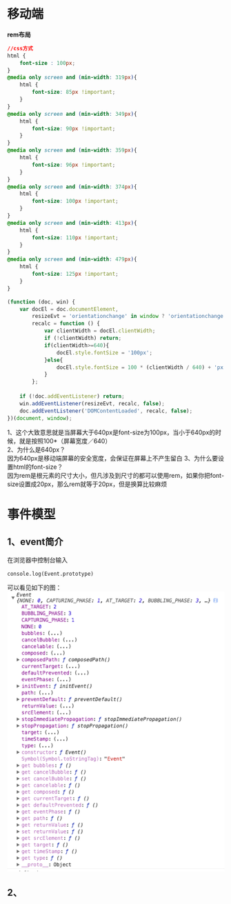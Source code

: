 # 移动端
<strong>rem布局</strong>
```css
//css方式
html {
    font-size : 100px;
}
@media only screen and (min-width: 319px){
    html {
        font-size: 85px !important;
    }
}
@media only screen and (min-width: 349px){
    html {
        font-size: 90px !important;
    }
}
@media only screen and (min-width: 359px){
    html {
        font-size: 96px !important;
    }
}
@media only screen and (min-width: 374px){
    html {
        font-size: 100px !important;
    }
}
@media only screen and (min-width: 413px){
    html {
        font-size: 110px !important;
    }
}
@media only screen and (min-width: 479px){
    html {
        font-size: 125px !important; 
    }
}
```
```js
(function (doc, win) {
    var docEl = doc.documentElement,
        resizeEvt = 'orientationchange' in window ? 'orientationchange' : 'resize',
        recalc = function () {
            var clientWidth = docEl.clientWidth;
            if (!clientWidth) return;
            if(clientWidth>=640){
                docEl.style.fontSize = '100px';
            }else{
                docEl.style.fontSize = 100 * (clientWidth / 640) + 'px';
            }
        };

    if (!doc.addEventListener) return;
    win.addEventListener(resizeEvt, recalc, false);
    doc.addEventListener('DOMContentLoaded', recalc, false);
})(document, window);
```
1、这个大致意思就是当屏幕大于640px是font-size为100px，当小于640px的时候，就是按照100*（屏幕宽度／640）<br/>
2、为什么是640px？<br/>
因为640px是移动端屏幕的安全宽度，会保证在屏幕上不产生留白
3、为什么要设置html的font-size？<br/>
因为rem是根元素的尺寸大小，但凡涉及到尺寸的都可以使用rem，如果你把font-size设置成20px，那么rem就等于20px，但是换算比较麻烦

# 事件模型
## 1、event简介
在浏览器中控制台输入
```
console.log(Event.prototype)
```
可以看见如下的图：
![event属性和方法](image/event属性.png)
## 2、
